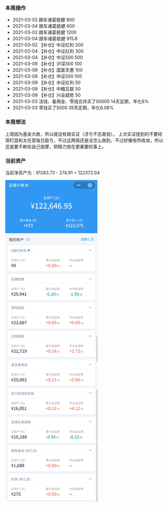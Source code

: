 ### 本周操作

- 2021-03-02 跟车诸葛稳健 800
- 2021-03-04 跟车诸葛稳健 600
- 2021-03-02 跟车诸葛稳健 1200
- 2021-03-04 跟车诸葛稳健 915.8
- 2021-03-02 【补仓】中证红利 200
- 2021-03-04 【补仓】中证红利 300
- 2021-03-04 【补仓】中证500 500
- 2021-03-09 【补仓】沪深300 100
- 2021-03-09 【补仓】国富天惠 100
- 2021-03-09 【补仓】中证500 100
- 2021-03-09 【补仓】中证红利 50
- 2021-03-09 【补仓】中概互联 50
- 2021-03-09 【补仓】兴全趋势 50
- 2021-03-03 活钱、备用金、零钱合并买了50000 14天定期，年化6%
- 2021-03-03 零钱买了5000 35天定期，年化6.08%

### 本周想法

上周因为基金大跌，所以就没有做实证（浮亏不忍直视）。
上次实证提到的不要经常盯盘和太在意每日盈亏，不过这两周还是没怎么做到，不过好像有所收敛，所以还是要不断给自己按摩，把精力放在更重要的事上。

### 当前资产

当前净资产为：91283.73 - 274.91 = 122372.04

![image](images/2021-02-27.jpeg)